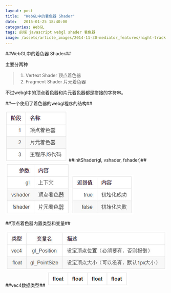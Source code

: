 ```yaml
---
layout: post
title:  "WebGL中的着色器 Shader"
date:   2015-01-25 18:40:00
categories: WebGL
tags: 前端 javascript webgl shader 着色器
image: /assets/article_images/2014-11-30-mediator_features/night-track.JPG
---
```

##WebGL中的着色器 Shader##

主要分两种
> 1. Vertext Shader 顶点着色器
> 2. Fragment Shader 片元着色器

不过webgl中的顶点着色器和片元着色器都是拼接的字符串。


##一个使用了着色器的webgl程序的结构##

<img src="/assets/article_images/2015-01-25-webgl-shader/2015-01-25_234943.jpg">
##initShader(gl, vshader, fshader)##

<img src="/assets/article_images/2015-01-25-webgl-shader/2015-01-25_235117.jpg">
<img src="/assets/article_images/2015-01-25-webgl-shader/2015-01-25_235138.jpg">

##顶点着色器内置类型和变量##

<img src="/assets/article_images/2015-01-25-webgl-shader/2015-01-25_235151.jpg">
##vec4数据类型##

<img src="/assets/article_images/2015-01-25-webgl-shader/2015-01-25_235207.jpg">

